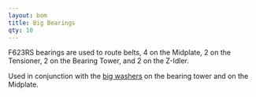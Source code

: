 ```yaml
---
layout: bom
title: Big Bearings
qty: 10
---
```


F623RS bearings are used to route belts, 4 on the Midplate, 2 on the Tensioner, 2 on the Bearing Tower, and 2 on the
Z-Idler.

Used in conjunction with the [big washers](../m3-washers/) on the bearing tower and on the Midplate.
